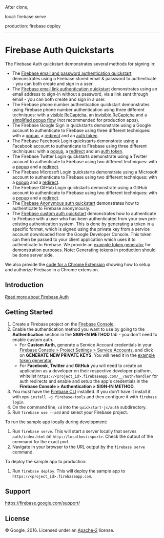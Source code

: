 After clone,

local: firebase serve

production: firebase deploy

---



Firebase Auth Quickstarts
=============================

The Firebase Auth quickstart demonstrates several methods for signing in:

 - The [Firebase email and password authentication quickstart](email-password.html) demonstrates using a Firebase stored email & password to authenticate - you can both create and sign in a user.
 - The [Firebase email link authentication quickstart](email-link.html) demonstrates using an email address to sign-in without a password, via a link sent through email - you can both create and sign in a user.
 - The Firebase phone number authentication quickstart demonstrates using Firebase phone number authentication using three different techniques: with a [visible ReCaptcha](phone.html), an [invisible ReCaptcha](phone-invisible.html) and a [simplified popup flow](phone-simple.html) (not recommended for production apps).
 - The Firebase Google Sign in quickstarts demonstrate using a Google account to authenticate to Firebase using three different techniques: with a [popup](google-popup.html), a [redirect](google-redirect.html) and an [auth token](google-credentials.html).
 - The Firebase Facebook Login quickstarts demonstrate using a Facebook account to authenticate to Firebase using three different techniques: with a [popup](facebook-popup.html), a [redirect](facebook-redirect.html) and an [auth token](facebook-credentials.html).
 - The Firebase Twitter Login quickstarts demonstrate using a Twitter account to authenticate to Firebase using two different techniques: with a [popup](twitter-popup.html) and a [redirect](twitter-redirect.html).
  - The Firebase Microsoft Login quickstarts demonstrate using a Microsoft account to authenticate to Firebase using two different techniques: with a [popup](microsoft-popup.html) and a [redirect](microsoft-redirect.html).
 - The Firebase GitHub Login quickstarts demonstrate using a GitHub account to authenticate to Firebase using two different techniques: with a [popup](github-popup.html) and a [redirect](github-redirect.html).
 - The [Firebase Anonymous auth quickstart](anon.html) demonstrates how to authenticate to Firebase anonymously.
 - The [Firebase custom auth quickstart](customauth.html) demonstrates how to authenticate to Firebase with a user who has been authenticated from your own pre-existing authentication system. This is done by generating a token in a specific format, which is signed using the private key from a service account downloaded from the Google Developer Console. This token can then be passed to your client application which uses it to authenticate to Firebase. We provide an [example token generator](exampletokengenerator/auth.html) for demonstration purposes. Note: Generating tokens in production should be done server side.

We also provide the [code for a Chrome Extension](chromeextension) showing how to setup and authorize Firebase in a Chrome extension.

Introduction
------------

[Read more about Firebase Auth](https://firebase.google.com/docs/auth/)

Getting Started
---------------

 1. Create a Firebase project on the [Firebase Console](https://console.firebase.google.com).
 1. Enable the authentication method you want to use by going to the **Authentication** section in the **SIGN-IN METHOD** tab - you don't need to enable custom auth.
     - For **Custom Auth**, generate a Service Account credentials in your [Firebase Console > Project Settings > Service Accounts](https://console.firebase.google.com/project/_/settings/serviceaccounts/adminsdk), and click on **GENERATE NEW PRIVATE KEYS**. You will need it in the [example token generator](exampletokengenerator/auth.html).
     - For **Facebook**, **Twitter** and **GitHub** you will need to create an application as a developer on their respective developer platform, whitelist `https://<project_id>.firebaseapp.com/__/auth/handler` for auth redirects and enable and setup the app's credentials in the **Firebase Console > Authentication > SIGN-IN METHOD**.
 1. You must have the [Firebase CLI](https://firebase.google.com/docs/cli/) installed. If you don't have it install it with `npm install -g firebase-tools` and then configure it with `firebase login`.
 1. On the command line, `cd` into the `quickstart-js/auth` subdirectory. 
 1. Run `firebase use --add` and select your Firebase project.

To run the sample app locally during development:
 1. Run `firebase serve`. 
    This will start a server locally that serves `auth/index.html` on `http://localhost:<port>`. Check the output of the command for the exact port.
 1. Navigate in your browser to the URL output by the `firebase serve` command. 

To deploy the sample app to production:
 1. Run `firebase deploy`.
    This will deploy the sample app to `https://<project_id>.firebaseapp.com`.

Support
-------

https://firebase.google.com/support/

License
-------

© Google, 2016. Licensed under an [Apache-2](../LICENSE) license.
